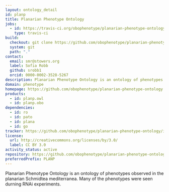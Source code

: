 ```yaml
---
layout: ontology_detail
id: planp
title: Planarian Phenotype Ontology
jobs:
  - id: https://travis-ci.org/obophenotype/planarian-phenotype-ontology
    type: travis-ci
build:
  checkout: git clone https://github.com/obophenotype/planarian-phenotype-ontology.git
  system: git
  path: "."
contact:
  email: smr@stowers.org
  label: Sofia Robb
  github: srobb1
  orcid: 0000-0002-3528-5267
description: Planarian Phenotype Ontology is an ontology of phenotypes observed in the planarian Schmidtea mediterranea.
domain: phenotype
homepage: https://github.com/obophenotype/planarian-phenotype-ontology
products:
  - id: planp.owl
  - id: planp.obo
dependencies:
  - id: ro
  - id: pato
  - id: plana
  - id: go
tracker: https://github.com/obophenotype/planarian-phenotype-ontology/issues
license:
  url: http://creativecommons.org/licenses/by/3.0/
  label: CC BY 3.0
activity_status: active
repository: https://github.com/obophenotype/planarian-phenotype-ontology
preferredPrefix: PLANP
---
```


Planarian Phenotype Ontology is an ontology of phenotypes observed in the planarian Schmidtea mediterranea. Many of the phenotypes were seen durning RNAi experiments.
